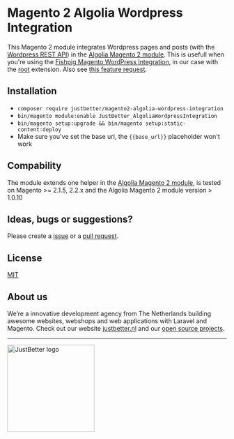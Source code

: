 # Magento 2 Algolia Wordpress Integration

This Magento 2 module integrates Wordpress pages and posts (with the [Wordpress REST API](https://developer.wordpress.org/rest-api/)) in the [Algolia Magento 2 module](https://github.com/algolia/algoliasearch-magento-2/). This is usefull when you're using the [Fishpig Magento WordPress Integration](https://fishpig.co.uk/magento-2/wordpress-integration/), in our case with the [root](https://fishpig.co.uk/magento/wordpress-integration/root/) extension. Also see [this feature request](https://github.com/algolia/algoliasearch-magento-2/issues/153).

## Installation

- `composer require justbetter/magento2-algolia-wordpress-integration`
- `bin/magento module:enable JustBetter_AlgoliaWordpressIntegration`
- `bin/magento setup:upgrade && bin/magento setup:static-content:deploy`
- Make sure you've set the base url, the `{{base_url}}` placeholder won't work

## Compability
The module extends one helper in the [Algolia Magento 2 module](https://github.com/algolia/algoliasearch-magento-2/), is tested on Magento >= 2.1.5, 2.2.x and the Algolia Magento 2 module version > 1.0.10

## Ideas, bugs or suggestions?
Please create a [issue](https://github.com/justbetter/magento2-algolia-wordpress-integration/issues) or a [pull request](https://github.com/justbetter/magento2-algolia-wordpress-integration/pulls).

## License
[MIT](LICENSE)

## About us
We’re a innovative development agency from The Netherlands building awesome websites, webshops and web applications with Laravel and Magento. Check out our website [justbetter.nl](https://justbetter.nl) and our [open source projects](https://github.com/justbetter).

---

<a href="https://justbetter.nl" title="JustBetter"><img src="https://raw.githubusercontent.com/justbetter/art/master/justbetter-logo.png" width="200px" alt="JustBetter logo"></a>
